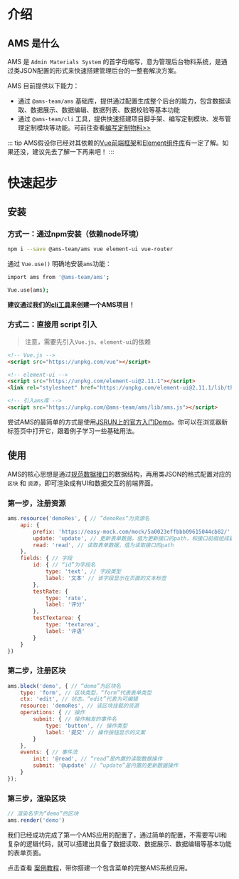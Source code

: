 # 介绍

## AMS 是什么

AMS 是 `Admin Materials System` 的首字母缩写，意为管理后台物料系统，是通过类JSON配置的形式来快速搭建管理后台的一整套解决方案。

AMS 目前提供以下能力：

- 通过 `@ams-team/ams` 基础库，提供通过配置生成整个后台的能力，包含数据读取、数据展示、数据编辑、数据列表、数据校验等基本功能
- 通过 `@ams-team/cli` 工具，提供快速搭建项目脚手架、编写定制模块、发布管理定制模块等功能。可前往查看[编写定制物料>>](/api/custom.md)

::: tip
AMS假设你已经对其依赖的[Vue前端框架](https://cn.vuejs.org/v2/guide/)和[Element组件库](https://element.eleme.cn/#/zh-CN)有一定了解。如果还没，建议先去了解一下再来吧！
:::

# 快速起步

## 安装

### 方式一：通过npm安装（依赖node环境）

```sh
npm i --save @ams-team/ams vue element-ui vue-router
```

通过 `Vue.use()` 明确地安装`ams`功能：

```sh
import ams from '@ams-team/ams';

Vue.use(ams);
```

**建议通过我们的[cli工具](/api/cli.html)来创建一个AMS项目！**

### 方式二：直接用 script 引入

> 注意，需要先引入`Vue.js`、`element-ui`的依赖


```html
<!-- Vue.js -->
<script src="https://unpkg.com/vue"></script>

<!-- element-ui -->
<script src="https://unpkg.com/element-ui@2.11.1"></script>
<link rel="stylesheet" href="https://unpkg.com/element-ui@2.11.1/lib/theme-chalk/index.css"/>

<!-- 引入ams库 -->
<script src="https://unpkg.com/@ams-team/ams/lib/ams.js"></script>
```

尝试AMS的最简单的方式是使用[JSRUN上的官方入门Demo](http://jsrun.net/sehKp/edit?utm_source=website)。你可以在浏览器新标签页中打开它，跟着例子学习一些基础用法。

## 使用

AMS的核心思想是通过[规范数据接口](/api/api.html#read：读取单条数据)的数据结构，再用类JSON的格式配置对应的 `区块` 和 `资源`，即可渲染成有UI和数据交互的前端界面。

<ClientOnly>
<scrimba href="https://scrimba.com/c/cmkya6Tp" />
</ClientOnly>

### 第一步，注册资源

```javascript
ams.resource('demoRes', { // ”demoRes“为资源名
    api: {
        prefix: 'https://easy-mock.com/mock/5a0023effbbb09615044cb82/', // 接口前缀
        update: 'update', // 更新表单数据，值为更新接口的path，和接口前缀组成最终请求的url
        read: 'read', // 读取表单数据，值为读取接口的path
    },
    fields: { // 字段
        id: { // “id”为字段名
            type: 'text', // 字段类型
            label: '文本' // 该字段显示在页面的文本标签
        },
        testRate: {
            type: 'rate',
            label: '评分'
        },
        testTextarea: {
            type: 'textarea',
            label: '评语'
        }
    }
})
```

### 第二步，注册区块


```javascript
ams.block('demo', { // “demo”为区块名
    type: 'form', // 区块类型，“form”代表表单类型
    ctx: 'edit', // 状态，“edit”代表为可编辑
    resource: 'demoRes', // 该区块挂载的资源
    operations: { // 操作
        submit: { // 操作触发的事件名
            type: 'button', // 操作类型
            label: '提交' // 操作按钮显示的文案
        }
    },
    events: { // 事件流
        init: '@read', // “read”是内置的读取数据操作
        submit: '@update' // “update”是内置的更新数据操作
    }
});
```

### 第三步，渲染区块

```javascript
// 渲染名字为“demo”的区块
ams.render('demo')
```
<ClientOnly>
<demo-start blockName="quickStart" />
</ClientOnly>

我们已经成功完成了第一个AMS应用的配置了，通过简单的配置，不需要写UI和复杂的逻辑代码，就可以搭建出具备了数据读取、数据展示、数据编辑等基本功能的表单页面。

点击查看 [案例教程](/api/demo.html)，带你搭建一个包含菜单的完整AMS系统应用。
